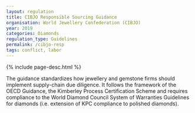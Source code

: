 ```yaml
---
layout: regulation
title: CIBJO Responsible Sourcing Guidance
organisation: World Jewellery Confederation (CIBJO)
year: 2019
categories: Diamonds
regulation_type: Guidelines
permalink: /cibjo-resp
tags: conflict, labor
---
```


{% include page-desc.html %}

The guidance standardizes how jewellery and gemstone firms should implement supply-chain due diligence. It follows the framework of the OECD Guidance, the Kimberley Process Certification Scheme and requires compliance to the World Diamond Council System of Warranties Guidelines for diamonds (i.e. extension of KPC compliance to polished diamonds).
